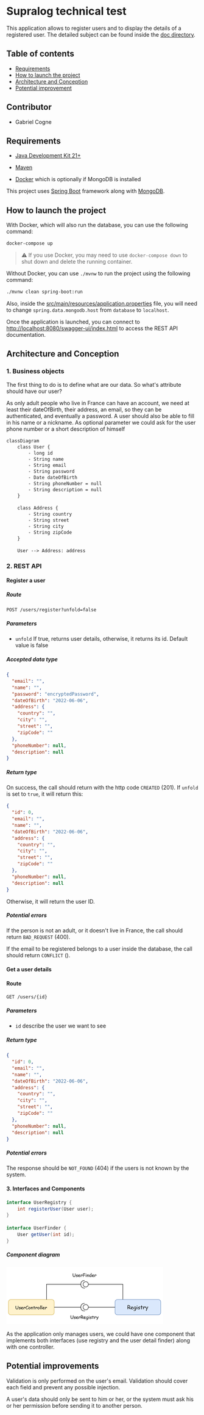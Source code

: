 # Supralog technical test

This application allows to register users and to display the details of a registered user. The detailed subject can be found inside the [doc directory](doc/TestTechnique_JAVA_BACK_END[736].pdf).


## Table of contents
* [Requirements](#requirements)
* [How to launch the project](#how-to-launch-the-project)
* [Architecture and Conception](#architecture-and-conception)
* [Potential improvement](#potential-improvement)


## Contributor
* Gabriel Cogne

## Requirements
* [Java Development Kit 21+](https://www.oracle.com/fr/java/technologies/downloads/)
* [Maven](https://maven.apache.org/download.cgi)

* [Docker](https://www.docker.com/) which is optionally if MongoDB is installed

This project uses [Spring Boot](https://spring.io/projects/spring-boot) framework along with [MongoDB](https://www.mongodb.com).

## How to launch the project
With Docker, which will also run the database, you can use the following command:
```zsh
docker-compose up
```

> :warning: If you use Docker, you may need to use `docker-compose down` to shut down and delete the running container.


Without Docker, you can use `./mvnw` to run the project using the following command:
```zsh
./mvnw clean spring-boot:run
```
Also, inside the [src/main/resources/application.properties](src/main/resources/application.properties) file, you will
need to change `spring.data.mongodb.host` from `database` to `localhost`.

Once the application is launched, you can connect to [http://localhost:8080/swagger-ui/index.html](http://localhost:8080/swagger-ui/index.html)
to access the REST API documentation.

## Architecture and Conception
### 1. Business objects
The first thing to do is to define what are our data. So what's attribute should have our user?

As only adult people who live in France can have an account, we need at least their dateOfBirth, their address, an email,
so they can be authenticated, and eventually a password. A user should also be able to fill in his name or a nickname.
As optional parameter we could ask for the user phone number or a short description of himself

```mermaid
classDiagram
    class User {
    	- long id
        - String name
        - String email
        - String password
        - Date dateOfBirth
        - String phoneNumber = null
        - String description = null
    }

    class Address {
        - String country
        - String street
        - String city
        - String zipCode
    }

    User --> Address: address
```

### 2. REST API
#### Register a user
##### Route
```
POST /users/register?unfold=false
```
##### Parameters
* `unfold` If true, returns user details, otherwise, it returns its id. Default value is false
##### Accepted data type
```json
{
  "email": "",
  "name": "",
  "password": "encryptedPassword",
  "dateOfBirth": "2022-06-06",
  "address": {
	"country": "",
	"city": "",
	"street": "",
	"zipCode": ""
  },
  "phoneNumber": null,
  "description": null
}
```
##### Return type
On success, the call should return with the http code `CREATED` (201).
If `unfold` is set to `true`, it will return this:
```json
{
  "id": 0,
  "email": "",
  "name": "",
  "dateOfBirth": "2022-06-06",
  "address": {
	"country": "",
	"city": "",
	"street": "",
	"zipCode": ""
  },
  "phoneNumber": null,
  "description": null
}
```
Otherwise, it will return the user ID.

##### Potential errors
If the person is not an adult, or it doesn't live in France, the call should
return `BAD_REQUEST` (400).

If the email to be registered belongs to a user inside the database, the call should
return `CONFLICT` ().

#### Get a user details
#### Route
```
GET /users/{id}
```
##### Parameters
* `id` describe the user we want to see
##### Return type
```json
{
  "id": 0,
  "email": "",
  "name": "",
  "dateOfBirth": "2022-06-06",
  "address": {
	"country": "",
	"city": "",
	"street": "",
	"zipCode": ""
  },
  "phoneNumber": null,
  "description": null
}
```
##### Potential errors
The response should be `NOT_FOUND` (404) if the users is not known by the system.


#### 3. Interfaces and Components
```java
interface UserRegistry {
    int registerUser(User user);
}

interface UserFinder {
    User getUser(int id);
}
```
##### Component diagram
![Component diagram](./doc/ComposantDiagram.png)

As the application only manages users, we could have one component that implements
both interfaces (use registry and the user detail finder) along with one controller.

## Potential improvements
Validation is only performed on the user's email. Validation should cover each field and prevent any possible injection.

A user's data should only be sent to him or her, or the system must ask his or her permission before sending it to another person.